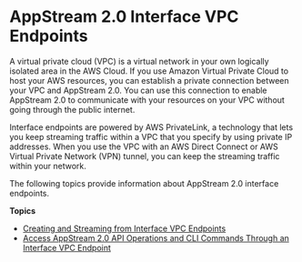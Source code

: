 # AppStream 2\.0 Interface VPC Endpoints<a name="interface-vpc-endpoints"></a>

A virtual private cloud \(VPC\) is a virtual network in your own logically isolated area in the AWS Cloud\. If you use Amazon Virtual Private Cloud to host your AWS resources, you can establish a private connection between your VPC and AppStream 2\.0\. You can use this connection to enable AppStream 2\.0 to communicate with your resources on your VPC without going through the public internet\.

Interface endpoints are powered by AWS PrivateLink, a technology that lets you keep streaming traffic within a VPC that you specify by using private IP addresses\. When you use the VPC with an AWS Direct Connect or AWS Virtual Private Network \(VPN\) tunnel, you can keep the streaming traffic within your network\. 

The following topics provide information about AppStream 2\.0 interface endpoints\.

**Topics**
+ [Creating and Streaming from Interface VPC Endpoints](creating-streaming-from-interface-vpc-endpoints.md)
+ [Access AppStream 2\.0 API Operations and CLI Commands Through an Interface VPC Endpoint](access-api-cli-through-interface-vpc-endpoint.md)